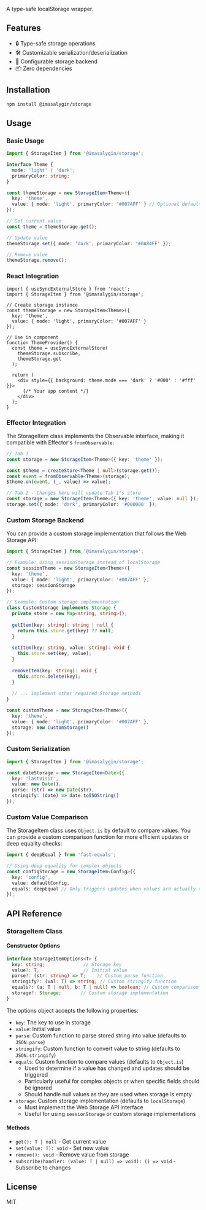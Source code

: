 A type-safe localStorage wrapper.

## Features

- 🔒 Type-safe storage operations
- 🛠️ Customizable serialization/deserialization
- 🔧 Configurable storage backend
- 📦 Zero dependencies

## Installation

```bash
npm install @imasalygin/storage
```

## Usage

### Basic Usage

```typescript
import { StorageItem } from '@imasalygin/storage';

interface Theme {
  mode: 'light' | 'dark';
  primaryColor: string;
}

const themeStorage = new StorageItem<Theme>({
  key: 'theme',
  value: { mode: 'light', primaryColor: '#007AFF' } // Optional default value
});

// Get current value
const theme = themeStorage.get();

// Update value
themeStorage.set({ mode: 'dark', primaryColor: '#0A84FF' });

// Remove value
themeStorage.remove();
```

### React Integration

```tsx
import { useSyncExternalStore } from 'react';
import { StorageItem } from '@imasalygin/storage';

// Create storage instance
const themeStorage = new StorageItem<Theme>({
  key: 'theme',
  value: { mode: 'light', primaryColor: '#007AFF' }
});

// Use in component
function ThemeProvider() {
  const theme = useSyncExternalStore(
    themeStorage.subscribe,
    themeStorage.get
  );

  return (
    <div style={{ background: theme.mode === 'dark' ? '#000' : '#fff' }}>
      {/* Your app content */}
    </div>
  );
}
```

### Effector Integration

The StorageItem class implements the Observable interface, making it compatible with Effector's `fromObservable`:

```typescript
// Tab 1
const storage = new StorageItem<Theme>({ key: 'theme' });

const $theme = createStore<Theme | null>(storage.get());
const event = fromObservable<Theme>(storage);
$theme.on(event, (_, value) => value);

// Tab 2 - Changes here will update Tab 1's store
const storage = new StorageItem<Theme>({ key: 'theme', value: null });
storage.set({ mode: 'dark', primaryColor: '#000000' });
```

### Custom Storage Backend

You can provide a custom storage implementation that follows the Web Storage API:

```typescript
import { StorageItem } from '@imasalygin/storage';

// Example: Using sessionStorage instead of localStorage
const sessionTheme = new StorageItem<Theme>({
  key: 'theme',
  value: { mode: 'light', primaryColor: '#007AFF' },
  storage: sessionStorage
});

// Example: Custom storage implementation
class CustomStorage implements Storage {
  private store = new Map<string, string>();
  
  getItem(key: string): string | null {
    return this.store.get(key) ?? null;
  }
  
  setItem(key: string, value: string): void {
    this.store.set(key, value);
  }
  
  removeItem(key: string): void {
    this.store.delete(key);
  }
  
  // ... implement other required Storage methods
}

const customTheme = new StorageItem<Theme>({
  key: 'theme',
  value: { mode: 'light', primaryColor: '#007AFF' },
  storage: new CustomStorage()
});
```

### Custom Serialization

```typescript
import { StorageItem } from '@imasalygin/storage';

const dateStorage = new StorageItem<Date>({
  key: 'lastVisit',
  value: new Date(),
  parse: (str) => new Date(str),
  stringify: (date) => date.toISOString()
});
```

### Custom Value Comparison

The StorageItem class uses `Object.is` by default to compare values. You can provide a custom comparison function for more efficient updates or deep equality checks:

```typescript
import { deepEqual } from 'fast-equals';

// Using deep equality for complex objects
const configStorage = new StorageItem<Config>({
  key: 'config',
  value: defaultConfig,
  equals: deepEqual // Only triggers updates when values are actually different
});
```

## API Reference

### StorageItem Class

#### Constructor Options

```typescript
interface StorageItemOptions<T> {
  key: string;              // Storage key
  value?: T;                // Initial value
  parse?: (str: string) => T;    // Custom parse function
  stringify?: (val: T) => string; // Custom stringify function
  equals?: (a: T | null, b: T | null) => boolean; // Custom comparison function
  storage?: Storage;       // Custom storage implementation
}
```

The options object accepts the following properties:

- `key`: The key to use in storage
- `value`: Initial value
- `parse`: Custom function to parse stored string into value (defaults to `JSON.parse`)
- `stringify`: Custom function to convert value to string (defaults to `JSON.stringify`)
- `equals`: Custom function to compare values (defaults to `Object.is`)
  - Used to determine if a value has changed and updates should be triggered
  - Particularly useful for complex objects or when specific fields should be ignored
  - Should handle null values as they are used when storage is empty
- `storage`: Custom storage implementation (defaults to `localStorage`)
  - Must implement the Web Storage API interface
  - Useful for using `sessionStorage` or custom storage implementations

#### Methods

- `get(): T | null` - Get current value
- `set(value: T): void` - Set new value
- `remove(): void` - Remove value from storage
- `subscribe(handler: (value: T | null) => void): () => void` - Subscribe to changes

## License

MIT 
